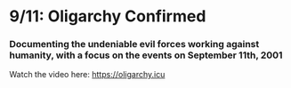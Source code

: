 # 9/11: Oligarchy Confirmed
### Documenting the undeniable evil forces working against humanity, with a focus on the events on September 11th, 2001

Watch the video here: https://oligarchy.icu
